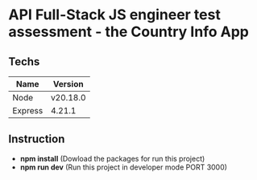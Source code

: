 # API Full-Stack JS engineer test assessment - the Country Info App

## Techs

| Name | Version |
|------|---------|
| Node | v20.18.0 |
| Express | 4.21.1| 

## Instruction

* **npm install** (Dowload the packages for run this project)
* **npm run dev** (Run this project in developer mode PORT 3000)
